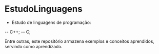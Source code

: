 # EstudoLinguagens

* Estudo de linguagens de programação:

-- C++;
-- C;

Entre outras, este repositório armazena exemplos e conceitos aprendidos, servindo como aprendizado.
